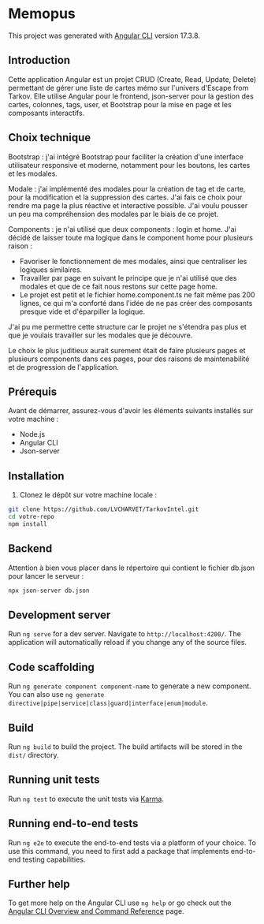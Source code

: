 # Memopus

This project was generated with [Angular CLI](https://github.com/angular/angular-cli) version 17.3.8.

## Introduction

Cette application Angular est un projet CRUD (Create, Read, Update, Delete) permettant de gérer une liste de cartes mémo sur l'univers d'Escape from Tarkov. Elle utilise Angular pour le frontend, json-server pour la gestion des cartes, colonnes, tags, user, et Bootstrap pour la mise en page et les composants interactifs.

## Choix technique

Bootstrap : j'ai intégré Bootstrap pour faciliter la création d'une interface utilisateur responsive et moderne, notamment pour les boutons, les cartes et les modales.

Modale : j'ai implémenté des modales pour la création de tag et de carte, pour la modification et la suppression des cartes. J'ai fais ce choix pour rendre ma page la plus réactive et interactive possible. J'ai voulu pousser un peu ma compréhension des modales par le biais de ce projet.

Components : je n'ai utilisé que deux components : login et home. J'ai décidé de laisser toute ma logique dans le component home pour plusieurs raison : 
- Favoriser le fonctionnement de mes modales, ainsi que centraliser les logiques similaires.
- Travailler par page en suivant le principe que je n'ai utilisé que des modales et que de ce fait nous restons sur cette page home.
- Le projet est petit et le fichier home.component.ts ne fait même pas 200 lignes, ce qui m'a conforté dans l'idée de ne pas créer des composants presque vide et d'éparpiller la logique.

J'ai pu me permettre cette structure car le projet ne s'étendra pas plus et que je voulais travailler sur les modales que je découvre.

Le choix le plus juditieux aurait surement était de faire plusieurs pages et plusieurs components dans ces pages, pour des raisons de maintenabilité et de progression de l'application.

## Prérequis

Avant de démarrer, assurez-vous d'avoir les éléments suivants installés sur votre machine :

- Node.js
- Angular CLI 
- Json-server

## Installation

1. Clonez le dépôt sur votre machine locale :

```bash
git clone https://github.com/LVCHARVET/TarkovIntel.git
cd votre-repo
npm install
```

## Backend 

Attention à bien vous placer dans le répertoire qui contient le fichier db.json pour lancer le serveur :

```bash
npx json-server db.json
```

## Development server

Run `ng serve` for a dev server. Navigate to `http://localhost:4200/`. The application will automatically reload if you change any of the source files.

## Code scaffolding

Run `ng generate component component-name` to generate a new component. You can also use `ng generate directive|pipe|service|class|guard|interface|enum|module`.

## Build

Run `ng build` to build the project. The build artifacts will be stored in the `dist/` directory.

## Running unit tests

Run `ng test` to execute the unit tests via [Karma](https://karma-runner.github.io).

## Running end-to-end tests

Run `ng e2e` to execute the end-to-end tests via a platform of your choice. To use this command, you need to first add a package that implements end-to-end testing capabilities.

## Further help

To get more help on the Angular CLI use `ng help` or go check out the [Angular CLI Overview and Command Reference](https://angular.io/cli) page.
